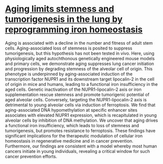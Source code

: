 # [Aging limits stemness and tumorigenesis in the lung by reprogramming iron homeostasis](https://www.biorxiv.org/content/10.1101/2024.06.23.600305v1.full)

Aging is associated with a decline in the number and fitness of adult stem cells. Aging-associated loss of stemness is posited to suppress tumorigenesis, but this hypothesis has not been tested in vivo. Here, using physiologically aged autochthonous genetically engineered mouse models and primary cells, we demonstrate aging suppresses lung cancer initiation and progression by degrading stemness of the alveolar cell of origin. This phenotype is underpinned by aging-associated induction of the transcription factor NUPR1 and its downstream target lipocalin-2 in the cell of origin in mice and humans, leading to a functional iron insufficiency in the aged cells. Genetic inactivation of the NUPR1-lipocalin-2 axis or iron supplementation rescue stemness and promote tumorigenic potential of aged alveolar cells. Conversely, targeting the NUPR1-lipocalin-2 axis is detrimental to young alveolar cells via induction of ferroptosis. We find that aging-associated DNA hypomethylation at specific enhancer sites associates with elevated NUPR1 expression, which is recapitulated in young alveolar cells by inhibition of DNA methylation. We uncover that aging drives a functional iron insufficiency, which leads to loss of stemness and tumorigenesis, but promotes resistance to ferroptosis. These findings have significant implications for the therapeutic modulation of cellular iron homeostasis in regenerative medicine and in cancer prevention. Furthermore, our findings are consistent with a model whereby most human cancers initiate in young individuals, revealing a critical window for such cancer prevention efforts.

